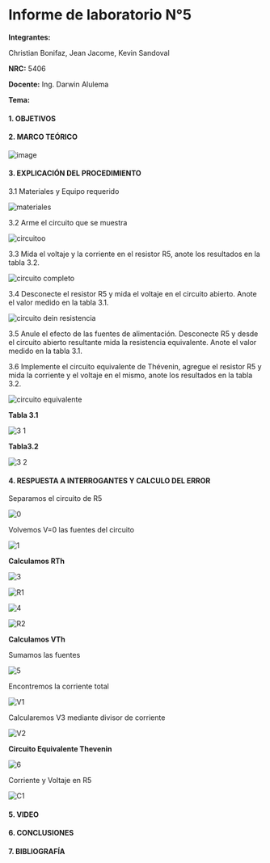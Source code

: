 # Informe de laboratorio N°5

**Integrantes:**

Christian Bonifaz, Jean Jacome, Kevin Sandoval

**NRC:** 5406

**Docente:** Ing. Darwin Alulema

**Tema:** 

#### 1. OBJETIVOS 

#### 2. MARCO TEÓRICO 

![image](https://user-images.githubusercontent.com/85208164/126564281-8aa0e3a6-078e-45c0-ac6a-da8469a56989.png)

#### 3. EXPLICACIÓN DEL PROCEDIMIENTO

3.1 Materiales y Equipo requerido

![materiales](https://user-images.githubusercontent.com/84586968/126590985-29842eb0-b735-4c54-b4b8-e94ba825fe75.PNG)

3.2 Arme el circuito que se muestra

![circuitoo](https://user-images.githubusercontent.com/84586968/126590916-5100025d-cc04-4330-a8b4-ea2c598b39d6.PNG)

3.3 Mida el voltaje y la corriente en el resistor R5, anote los resultados en la tabla 3.2.

![circuito completo](https://user-images.githubusercontent.com/84586968/126590917-32aeb976-b136-417e-b45a-056f7244c143.PNG)

3.4 Desconecte el resistor R5 y mida el voltaje en el circuito abierto. Anote el valor medido en la tabla 3.1.

![circuito dein resistencia](https://user-images.githubusercontent.com/84586968/126590920-7746ca76-90b4-4297-8596-458f7844343a.PNG)

3.5 Anule el efecto de las fuentes de alimentación. Desconecte R5 y desde el circuito abierto resultante mida la resistencia equivalente. Anote el valor medido en la tabla 3.1.

3.6 Implemente el circuito equivalente de Thévenin, agregue el resistor R5 y mida la corriente y el voltaje en el mismo, anote los resultados en la tabla 3.2.

![circuito equivalente](https://user-images.githubusercontent.com/84586968/126590919-6300563b-7ccd-43d1-82ba-70d3c0c9bdf9.PNG)

**Tabla 3.1**

![3 1](https://user-images.githubusercontent.com/84586968/126591260-12e7eb42-22b4-46d3-a546-76d20a49d89c.PNG)

**Tabla3.2**

![3 2](https://user-images.githubusercontent.com/84586968/126591255-7877023c-e9f8-49f9-8f02-fdaeb18b77c7.PNG)

#### 4. RESPUESTA A INTERROGANTES Y CALCULO DEL ERROR
Separamos el circuito de R5

![0](https://user-images.githubusercontent.com/84586968/126592041-91cbfd14-7300-41e2-ab21-3af9dbd045f4.png)

Volvemos V=0 las fuentes del circuito

![1](https://user-images.githubusercontent.com/84586968/126592042-87b73928-103b-4c5f-9cc4-8fb81c1871f4.PNG)

**Calculamos RTh**

![3](https://user-images.githubusercontent.com/84586968/126592044-213d5722-6e7a-4574-bfbb-1fe532ad160c.PNG)

![R1](https://user-images.githubusercontent.com/84586968/126592613-a723d3df-8422-4568-adcd-9f672a1b629f.PNG)

![4](https://user-images.githubusercontent.com/84586968/126592045-15f129b6-c1e8-4ffc-bd3b-0f518a438d8e.PNG)

![R2](https://user-images.githubusercontent.com/84586968/126592614-3252427a-ef5c-43fa-837c-c4327412a4f9.PNG)

**Calculamos VTh**

Sumamos las fuentes

![5](https://user-images.githubusercontent.com/84586968/126592035-0772cea9-5384-4214-96c4-30f944294dc3.PNG)

Encontremos la corriente total

![V1](https://user-images.githubusercontent.com/84586968/126592615-44b0e59b-b9b8-4cdb-a714-e6fb882e0234.PNG)

Calcularemos V3 mediante divisor de corriente

![V2](https://user-images.githubusercontent.com/84586968/126592616-98528b8b-5bc1-48cd-b86c-6c509ff68709.PNG)

**Circuito Equivalente Thevenin**

![6](https://user-images.githubusercontent.com/84586968/126592039-4386f7c0-72f5-41cf-9d87-42c90cda0c96.PNG)

Corriente  y Voltaje en R5

![C1](https://user-images.githubusercontent.com/84586968/126592618-687e5219-0924-4fd0-b2d0-0cbd570bf214.PNG)


#### 5. VIDEO

#### 6. CONCLUSIONES 

#### 7. BIBLIOGRAFÍA
